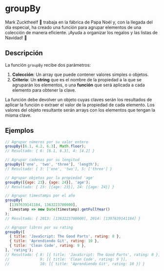 # groupBy

Mark Zucktheelf 🧝 trabaja en la fábrica de Papa Noél y, con la llegada del día especial, ha creado una función para agrupar elementos de una colección de manera eficiente. ¡Ayuda a organizar los regalos y las listas de Navidad! 🎅

## Descripción

La función `groupBy` recibe dos parámetros:

1. **Colección**: Un array que puede contener valores simples o objetos.
2. **Criterio**: Un **string** que es el nombre de la propiedad a la que se agruparán los elementos, o una **función** que será aplicada a cada elemento para obtener la clave.

La función debe devolver un objeto cuyas claves serán los resultados de aplicar la función o extraer el valor de la propiedad de cada elemento. Los valores del objeto resultante serán arrays con los elementos que tengan la misma clave.

## Ejemplos

```js
// Agrupar números por su valor entero
groupBy([6.1, 4.2, 6.3], Math.floor);
// Resultado: { 6: [6.1, 6.3], 4: [4.2] }

// Agrupar cadenas por su longitud
groupBy(['one', 'two', 'three'], 'length');
// Resultado: { 3: ['one', 'two'], 5: ['three'] }

// Agrupar objetos por la propiedad 'age'
groupBy([{age: 23}, {age: 24}], 'age');
// Resultado: { 23: [{age: 23}], 24: [{age: 24}] }

// Agrupar timestamps por el año
groupBy(
  [1397639141184, 1363223700000],
  timestamp => new Date(timestamp).getFullYear()
);
// Resultado: { 2013: [1363223700000], 2014: [1397639141184] }

// Agrupar libros por su rating
groupBy([
  { title: 'JavaScript: The Good Parts', rating: 8 },
  { title: 'Aprendiendo Git', rating: 10 },
  { title: 'Clean Code', rating: 9 },
], 'rating');
// Resultado: { 8: [{ title: 'JavaScript: The Good Parts', rating: 8 }],
//              9: [{ title: 'Clean Code', rating: 9 }],
//              10: [{ title: 'Aprendiendo Git', rating: 10 }] }
